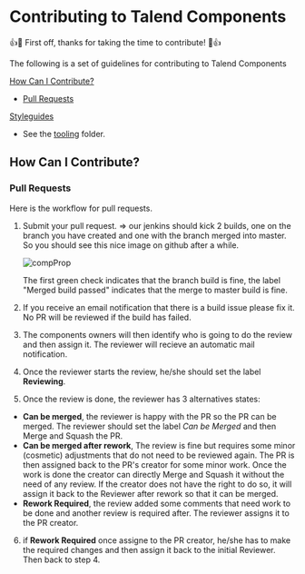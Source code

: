 # Contributing to Talend Components

:+1::tada: First off, thanks for taking the time to contribute! :tada::+1:

The following is a set of guidelines for contributing to Talend Components 

[How Can I Contribute?](#how-can-i-contribute)
  * [Pull Requests](#pull-requests)

[Styleguides](#styleguides)
  * See the [tooling](/tooling/) folder.

## How Can I Contribute?
### Pull Requests
Here is the workflow for pull requests.

1. Submit your pull request.
   => our jenkins should kick 2 builds, one on the branch you have created and one with the branch merged into master.
   So you should see this nice image on github after a while.
   
   ![compProp](https://github.com/Talend/components/wiki/images/Pull_Requests_all_ok_Talend_components.png)
   
   The first green check indicates that the branch build is fine, the label "Merged build passed" indicates that the merge to master build is fine. 
2. If you receive an email notification that there is a build issue please fix it. No PR will be reviewed if the build has failed.
3. The components owners will then identify who is going to do the review and then assign it. The reviewer will recieve an automatic mail notification.
4. Once the reviewer starts the review, he/she should set the label **Reviewing**.
5. Once the review is done, the reviewer has 3 alternatives states:
  * **Can be merged**, the reviewer is happy with the PR so the PR can be merged. The reviewer should set the label *Can be Merged* and then Merge and Squash the PR.
  * **Can be merged after rework**, The review is fine but requires some minor (cosmetic) adjustments that do not need to be reviewed again. The PR is then assigned back to the PR's creator for some minor work. Once the work is done the creator can directly Merge and Squash it without the need of any review. If the creator does not have the right to do so, it will assign it back to the Reviewer after rework so that it can be merged.
  * **Rework Required**, the review added some comments that need work to be done and another review is required after. The reviewer assigns it to the PR creator.
6. if **Rework Required** once assigne to the PR creator, he/she has to make the required changes and then assign it back to the initial Reviewer. Then back to step 4.
